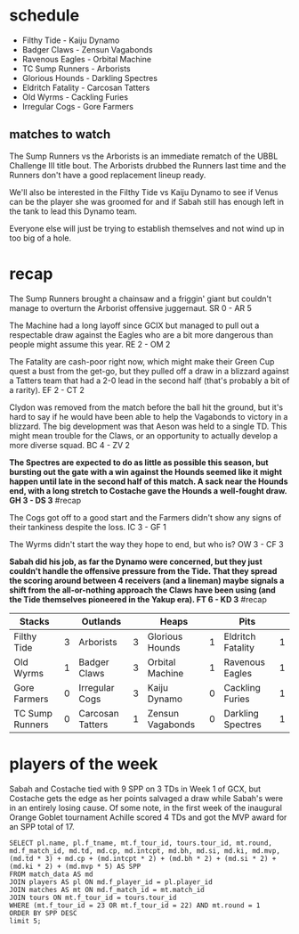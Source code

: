 # schedule

* Filthy Tide - Kaiju Dynamo
* Badger Claws - Zensun Vagabonds
* Ravenous Eagles -	Orbital Machine
* TC Sump Runners -	Arborists
* Glorious Hounds -	Darkling Spectres
* Eldritch Fatality - Carcosan Tatters
* Old Wyrms -	Cackling Furies
* Irregular Cogs - Gore Farmers

## matches to watch

The Sump Runners vs the Arborists is an immediate rematch of the UBBL Challenge III title bout. The Arborists drubbed the Runners last time and the Runners don't have a good replacement lineup ready.

We'll also be interested in the Filthy Tide vs Kaiju Dynamo to see if Venus can be the player she was groomed for and if Sabah still has enough left in the tank to lead this Dynamo team.

Everyone else will just be trying to establish themselves and not wind up in too big of a hole.

# recap

The Sump Runners brought a chainsaw and a friggin' giant but couldn't manage to overturn the Arborist offensive juggernaut. SR 0 - AR 5

The Machine had a long layoff since GCIX but managed to pull out a respectable draw against the Eagles who are a bit more dangerous than people might assume this year. RE 2 - OM 2

The Fatality are cash-poor right now, which might make their Green Cup quest a bust from the get-go, but they pulled off a draw in a blizzard against a Tatters team that had a 2-0 lead in the second half (that's probably a bit of a rarity). EF 2 - CT 2

Clydon was removed from the match before the ball hit the ground, but it's hard to say if he would have been able to help the Vagabonds to victory in a blizzard. The big development was that Aeson was held to a single TD. This might mean trouble for the Claws, or an opportunity to actually develop a more diverse squad. BC 4 - ZV 2

**The Spectres are expected to do as little as possible this season, but bursting out the gate with a win against the Hounds seemed like it might happen until late in the second half of this match. A sack near the Hounds end, with a long stretch to Costache gave the Hounds a well-fought draw. GH 3 - DS 3** #recap

The Cogs got off to a good start and the Farmers didn't show any signs of their tankiness despite the loss. IC 3 - GF 1

The Wyrms didn't start the way they hope to end, but who is? OW 3 - CF 3

**Sabah did his job, as far the Dynamo were concerned, but they just couldn't handle the offensive pressure from the Tide. That they spread the scoring around between 4 receivers (and a lineman) maybe signals a shift from the all-or-nothing approach the Claws have been using (and the Tide themselves pioneered in the Yakup era). FT 6 - KD 3** #recap

| Stacks |  | Outlands |  | Heaps |  | Pits |  |
|-------|-----|--|--|------|------|--|--|
| Filthy Tide | 3 | Arborists | 3 | Glorious Hounds | 1 | Eldritch Fatality | 1 |
| Old Wyrms | 1 | Badger Claws | 3 | Orbital Machine | 1 | Ravenous Eagles | 1 |
| Gore Farmers | 0 | Irregular Cogs | 3 | Kaiju Dynamo | 0 | Cackling Furies | 1 |
| TC Sump Runners | 0 | Carcosan Tatters | 1 | Zensun Vagabonds | 0 | Darkling Spectres | 1 |


# players of the week

Sabah and Costache tied  with 9 SPP on 3 TDs in Week 1 of GCX, but Costache gets the edge as her points salvaged a draw while Sabah's were in an entirely losing cause. Of some note, in the first week of the inaugural Orange Goblet tournament Achille scored 4 TDs and got the MVP award for an SPP total of 17.


```
SELECT pl.name, pl.f_tname, mt.f_tour_id, tours.tour_id, mt.round, md.f_match_id, md.td, md.cp, md.intcpt, md.bh, md.si, md.ki, md.mvp, (md.td * 3) + md.cp + (md.intcpt * 2) + (md.bh * 2) + (md.si * 2) + (md.ki * 2) + (md.mvp * 5) AS SPP 
FROM match_data AS md 
JOIN players AS pl ON md.f_player_id = pl.player_id
JOIN matches AS mt ON md.f_match_id = mt.match_id 
JOIN tours ON mt.f_tour_id = tours.tour_id
WHERE (mt.f_tour_id = 23 OR mt.f_tour_id = 22) AND mt.round = 1
ORDER BY SPP DESC 
limit 5;
```
